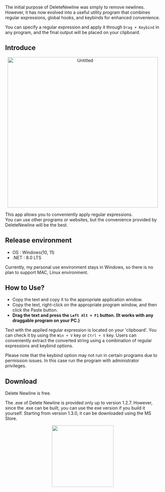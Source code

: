 The initial purpose of DeleteNewline was simply to remove newlines. However, it has now evolved into a useful utility program that combines regular expressions, global hooks, and keybinds for enhanced convenience. 

You can specify a regular expression and apply it through `Drag + Keybind` in any program, and the final output will be placed on your clipboard.

## Introduce

<p align="center">
<img width="488" alt="Untitled" src="https://github.com/user-attachments/assets/70103785-c9c5-41d0-80a7-d99b3d3cc60b">
</p>

This app allows you to conveniently apply regular expressions.  
You can use other programs or websites, but the convenience provided by DeleteNewline will be the best.

## Release environment
* OS : Windows(10, 11)
* .NET : 8.0 LTS

Currently, my personal use environment stays in Windows, so there is no plan to support MAC, Linux environment.

## How to Use?
* Copy the text and copy it to the appropriate application window.  
* Copy the text, right-click on the appropriate program window, and then click the Paste button.  
* **Drag the text and press the `Left Alt + F1` button. (It works with any draggable program on your PC.)**

Text with the applied regular expression is located on your 'clipboard'. You can check it by using the `Win + V` key or `Ctrl + V` key. 
Users can conveniently extract the converted string using a combination of regular expressions and keybind options.

Please note that the keybind option may not run in certain programs due to permission issues. In this case run the program with administrator privileges.

## Download

Delete Newline is free.

The .exe of Delete Newline is provided only up to version 1.2.7. However, since the .exe can be built, you can use the exe version if you build it yourself. Starting from version 1.3.0, it can be downloaded using the MS Store.

<!-- display an HTML-only app badge. Useful when you can't execute JS, such as in Github markdown pages -->
<p align="center">
<a href="https://apps.microsoft.com/detail/9nc17sl0vv5s?mode=direct">
	<img src="https://get.microsoft.com/images/en-us%20dark.svg" width="200"/>
</a>
</p>
